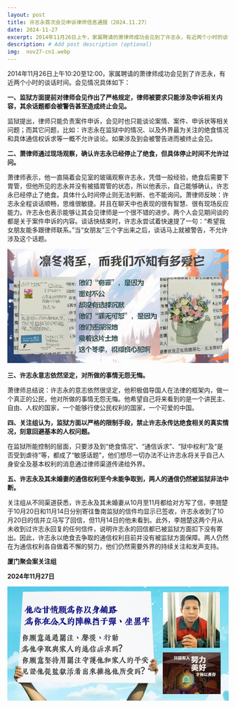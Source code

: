 ```yaml
---
layout: post
title: 许志永首次会见申诉律师信息通报（2024.11.27）
date: 2024-11-27
excerpt: 2014年11月26日上午，家属聘请的萧律师成功会见到了许志永，有近两个小时的谈话时间。会见情况具体如下。
description: # Add post description (optional)
img:  nov27-cn1.webp
---
```


2014年11月26日上午10:20至12:00，家属聘请的萧律师成功会见到了许志永，有近两个小时的谈话时间。会见情况具体如下：
 
**一、监狱方面提前对律师会见作出了严格规定，律师被要求只能涉及申诉相关内容，其余话题都会被警告甚至造成终止会见。**

监狱提出，律师只能负责案件申诉，会见时也只能谈论案情、案件、申诉状等相关问题；而其它问题，比如：许志永在监狱中的情况、以及外界最为关注的绝食情况和具体通信权诉求等一概不允许谈论。如果涉及到会被警告进而被终止会见。
 
**二、萧律师通过现场观察，确认许志永已经停止了绝食，但具体停止时间不允许过问。**

萧律师表示，他一直隔着会见室的玻璃观察许志永，凭借一般经验，绝食后需要下胃管，但他所见的志永并没有被插胃管的状态，所以他表示，自己能够确认，许志永已经停止了绝食。具体什么时间停止则无法判断、也不能询问。萧律师反映：许志永全程谈话顺畅，思维很敏捷。并且在聊天中也表现的很有智慧、很有现场反应能力。许志永也表示能够让其会见律师是一个很不错的进步。两个人会见期间谈的都是关于案件申诉的内容。谈话快结束时，许志永尝试着快速提了一句：“希望我女朋友能多跟律师联系。”当“女朋友”三个字出来之后，谈话马上就被警告，不允许涉及这个话题。

![](/assets/img/nov27-cn2.webp)
 
**三、许志永意志依然坚定，对所做的事情无怨无悔。**

萧律师总结说：许志永的意志依然很坚定，他积极倡导国人在法律的框架内，做一个真正的公民，他对所做的事情无怨无悔。他希望自己将来看到的是一个讲民主、自由、人权的国家，一个能够行使公民权利的国家，一个可爱的中国。
 
**四、关注组认为，监狱方面以严格的限制手段，禁止许志永传达绝食相关的真实情况，刻意回避基本的人权问题。**

在监狱所能控制的层面，只要涉及到“绝食情况”、“通信诉求”、“狱中权利”及“是否受到虐待”等，都成了“敏感话题”，他们想尽一切办法不让许志永将关乎自己人身安全及基本权利的消息通过律师渠道传递给外界。
 
**五、许志永及其未婚妻的通信权利至今未能争取到，两人的通信仍然被监狱非法中断。**

关注组从不同渠道获悉，许志永及其未婚妻从10月至11月都给对方写了信，李翘楚于10月20日和11月14日分别寄往鲁南监狱的信件均显示已签收，许志永收到了10月20日的信并立马写了回信，但11月14日的他未看到。此外，李翘楚这两个月从未收到过许志永回复的任何信件，说明许志永的回信都已被监狱方面扣下没有寄出。因此，许志永以绝食去争取的通信权利目前并没有被监狱方面保障。两人仍然在为通信权利各自做着不懈的努力，他们仍然需要外界的持续关注和发声支持。

**厦门聚会案关注组**

**2024年11月27日**

![](/assets/img/nov27-cn3.webp)
